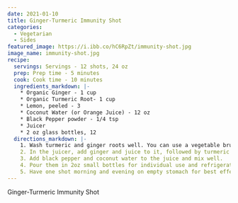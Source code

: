 ```yaml
---
date: 2021-01-10
title: Ginger-Turmeric Immunity Shot
categories:
  - Vegetarian
  - Sides
featured_image: https://i.ibb.co/hC6RpZt/immunity-shot.jpg
image_name: immunity-shot.jpg
recipe:
  servings: Servings - 12 shots, 24 oz
  prep: Prep time - 5 minutes
  cook: Cook time - 10 minutes
  ingredients_markdown: |-
    * Organic Ginger - 1 cup
    * Organic Turmeric Root- 1 cup
    * Lemon, peeled - 3
    * Coconut Water (or Orange Juice) - 12 oz
    * Black Pepper powder - 1/4 tsp
    * Juicer
    * 2 oz glass bottles, 12
  directions_markdown: |-
    1. Wash turmeric and ginger roots well. You can use a vegetable brush to give them a good scrub.
    2. In the juicer, add ginger and juice to it, followed by turmeric and then peeled lemon. Mix all the juices.
    3. Add black pepper and coconut water to the juice and mix well.
    4. Pour them in 2oz small bottles for individual use and refrigerate them.
    5. Have one shot morning and evening on empty stomach for best effects.
---
```

Ginger-Turmeric Immunity Shot
